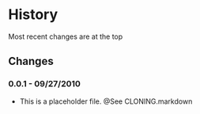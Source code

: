 History
=======
Most recent changes are at the top


Changes
-------

### 0.0.1 - 09/27/2010 ###

* This is a placeholder file.  @See CLONING.markdown
